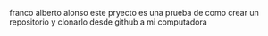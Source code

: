 franco alberto alonso
este pryecto es una prueba de como crear un repositorio y clonarlo desde github a mi computadora